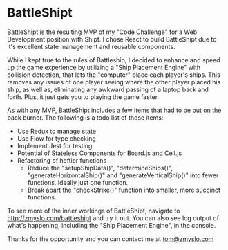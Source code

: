 # BattleShipt

BattleShipt is the resulting MVP of my "Code Challenge" for a Web Development position with Shipt. I chose React to build BattleShipt due to it's excellent state management and reusable components.

While I kept true to the rules of Battleship, I decided to enhance and speed up the game experience by utilizing a "Ship Placement Engine" with collision detection, that lets the "computer" place each player's ships. This removes any issues of one player seeing where the other player placed his ship, as well as, eliminating any awkward passing of a laptop back and forth. Plus, it just gets you to playing the game faster.

As with any MVP, BattleShipt includes a few items that had to be put on the back burner. The following is a todo list of those items:

* Use Redux to manage state
* Use Flow for type checking
* Implement Jest for testing
* Potential of Stateless Components for Board.js and Cell.js
* Refactoring of heftier functions
  - Reduce the "setupShipData()", "determineShips()", "generateHorizontalShip()" and "generateVerticalShip()" into fewer functions. Ideally just one function.
  - Break apart the "checkStrike()" function into smaller, more succinct functions.

To see more of the inner workings of BattleShipt, navigate to http://zmyslo.com/battleshipt and try it out. You can also see log output of what's happening, including the "Ship Placement Engine", in the console.

Thanks for the opportunity and you can contact me at tom@zmyslo.com
